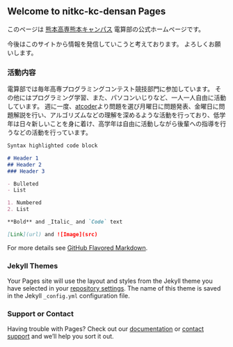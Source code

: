 ## Welcome to nitkc-kc-densan Pages

このページは [熊本高専熊本キャンパス](http://www.kumamoto-nct.ac.jp/) 電算部の公式ホームページです。

今後はこのサイトから情報を発信していこうと考えております。
よろしくお願いします。

### 活動内容

電算部では毎年高専プログラミングコンテスト競技部門に参加しています。
その他にはプログラミング学習、また、パソコンいじりなど、一人一人自由に活動しています。
週に一度、[atcoder](http://www.kumamoto-nct.ac.jp/)より問題を選び月曜日に問題発表、金曜日に問題解説を行い、アルゴリズムなどの理解を深めるような活動を行っており、低学年は日々新しいことを身に着け、高学年は自由に活動しながら後輩への指導を行うなどの活動を行っています。

```markdown
Syntax highlighted code block

# Header 1
## Header 2
### Header 3

- Bulleted
- List

1. Numbered
2. List

**Bold** and _Italic_ and `Code` text

[Link](url) and ![Image](src)
```

For more details see [GitHub Flavored Markdown](https://guides.github.com/features/mastering-markdown/).

### Jekyll Themes

Your Pages site will use the layout and styles from the Jekyll theme you have selected in your [repository settings](https://github.com/nitkc-kc-densan/server/settings). The name of this theme is saved in the Jekyll `_config.yml` configuration file.

### Support or Contact

Having trouble with Pages? Check out our [documentation](https://help.github.com/categories/github-pages-basics/) or [contact support](https://github.com/contact) and we’ll help you sort it out.
